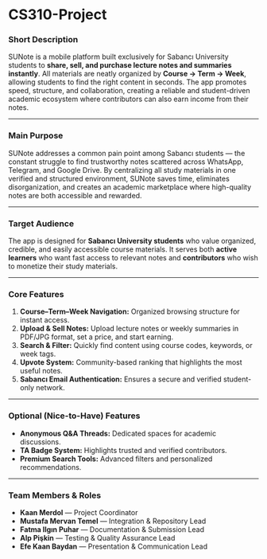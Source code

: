 # CS310-Project
### Short Description  
SUNote is a mobile platform built exclusively for Sabancı University students to **share, sell, and purchase lecture notes and summaries instantly**. All materials are neatly organized by **Course → Term → Week**, allowing students to find the right content in seconds. The app promotes speed, structure, and collaboration, creating a reliable and student-driven academic ecosystem where contributors can also earn income from their notes.

---

### Main Purpose  
SUNote addresses a common pain point among Sabancı students — the constant struggle to find trustworthy notes scattered across WhatsApp, Telegram, and Google Drive. By centralizing all study materials in one verified and structured environment, SUNote saves time, eliminates disorganization, and creates an academic marketplace where high-quality notes are both accessible and rewarded.

---

### Target Audience  
The app is designed for **Sabancı University students** who value organized, credible, and easily accessible course materials. It serves both **active learners** who want fast access to relevant notes and **contributors** who wish to monetize their study materials.

---

### Core Features  
1. **Course–Term–Week Navigation:** Organized browsing structure for instant access.  
2. **Upload & Sell Notes:** Upload lecture notes or weekly summaries in PDF/JPG format, set a price, and start earning.  
3. **Search & Filter:** Quickly find content using course codes, keywords, or week tags.  
4. **Upvote System:** Community-based ranking that highlights the most useful notes.  
5. **Sabancı Email Authentication:** Ensures a secure and verified student-only network.

---

### Optional (Nice-to-Have) Features  
- **Anonymous Q&A Threads:** Dedicated spaces for academic discussions.  
- **TA Badge System:** Highlights trusted and verified contributors.  
- **Premium Search Tools:** Advanced filters and personalized recommendations.

---

### Team Members & Roles  
- **Kaan Merdol** — Project Coordinator  
- **Mustafa Mervan Temel** — Integration & Repository Lead  
- **Fatma Ilgın Puhar** — Documentation & Submission Lead  
- **Alp Pişkin** — Testing & Quality Assurance Lead  
- **Efe Kaan Baydan** — Presentation & Communication Lead
